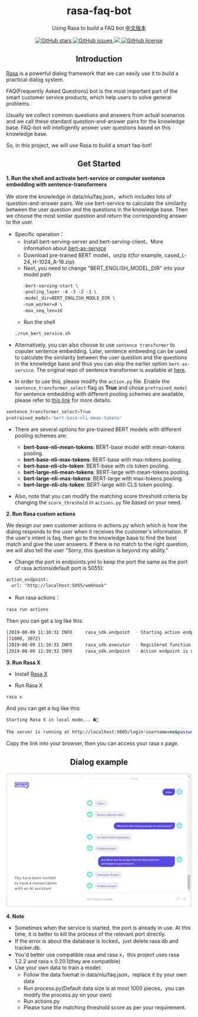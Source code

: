 <h1 align="center">rasa-faq-bot</h1>
<p align="center">Using Rasa to build a FAQ bot <a href="https://github.com/nghuyong/rasa-faq-bot/tree/chinese">中文版本</a></p>

<p align="center">
  <a href="https://github.com/nghuyong/rasa-faq-bot/stargazers">
    <img src="https://img.shields.io/github/stars/nghuyong/rasa-faq-bot.svg?colorA=orange&colorB=orange&logo=github"
         alt="GitHub stars">
  </a>
  <a href="https://github.com/nghuyong/rasa-faq-bot/issues">
        <img src="https://img.shields.io/github/issues/nghuyong/rasa-faq-bot.svg"
             alt="GitHub issues">
  </a>
  <a href="https://github.com/nghuyong/rasa-faq-bot/">
        <img src="https://img.shields.io/github/last-commit/nghuyong/rasa-faq-bot.svg">
  </a>
  <a href="https://github.com/nghuyong/rasa-faq-bot/blob/master/LICENSE">
        <img src="https://img.shields.io/github/license/nghuyong/rasa-faq-bot"
             alt="GitHub license">
  </a>
</p>

<h2 align="center">Introduction</h2>

[Rasa](https://rasa.com/) is a powerful dialog framework that we can easily use it to build a practical dialog system.

FAQ(Frequently Asked Questions) bot is the most important part of the smart customer service products, which help users to solve general problems.

Usually we collect common questions and answers from actual scenarios and we call these standard question-and-answer pairs for the knowledge base.
FAQ-bot will intelligently answer user questions based on this knowledge base.

So, in this project, we will use Rasa to build a smart faq-bot! 



<h2 align="center">Get Started</h2>

**1. Run the shell and activate bert-service or computer sentence embedding with sentence-transformers**

We store the knowledge in data/nlu/faq.json，which includes lots of question-and-answer pairs. We use bert-service to calculate the similarity between the user question and the questions in the knowledge base. Then we choose the most similar question and return the corresponding answer to the user.

* Specific operation：
  * Install bert-serving-server and bert-serving-client，More information about [bert-as-service](https://github.com/hanxiao/bert-as-service)
  * Download pre-trained BERT model，unzip it(for example, cased_L-24_H-1024_A-16.zip).
  * Next, you need to change "BERT_ENGLISH_MODEL_DIR" into your model path
  ```latex
     -bert-serving-start \
     -pooling_layer -4 -3 -2 -1 \
     -model_dir=BERT_ENGLISH_MODLE_DIR \
     -num_worker=8 \
     -max_seq_len=16
  ```
  * Run the shell
  ```bash 
  ./run_bert_service.sh
  ```
- Alternatively, you can also choose to use `sentence transformer` to coputer sentence embedding. Later, sentence embeeding can be used to calculate the similarity between the user question and the questions in the knowledge base and thus you can skip the earlier option `bert-as-service`. The original repo of sentence transformer is available at [here](https://github.com/UKPLab/sentence-transformers).
 * In order to use this, please modify the `action.py` file. Enable the `sentence_transformer_select` flag as **True** and chose `pretrained_model` for sentence embedding with different pooling schemes are available, please refer to [this link](https://github.com/UKPLab/sentence-transformers/blob/master/docs/pretrained-models/nli-models.md) for more details.
 ```python
 sentence_transformer_select=True
 pretrained_model='bert-base-nli-mean-tokens'
 ```
- There are several options for pre-trained BERT models with different pooling schemes are: 

  - **bert-base-nli-mean-tokens**: BERT-base model with mean-tokens pooling. 
  - **bert-base-nli-max-tokens**: BERT-base with max-tokens pooling. 
  - **bert-base-nli-cls-token**: BERT-base with cls token pooling.
  - **bert-large-nli-mean-tokens**: BERT-large with mean-tokens pooling.
  - **bert-large-nli-max-tokens**: BERT-large with max-tokens pooling.
  - **bert-large-nli-cls-token**: BERT-large with CLS token pooling.

* Also, note that you can modify the matching score threshold criteria by changing the `score_threshold` in `actions.py` file  based on your need.

**2. Run Rasa custom actions**

We design our own customer actions in actions.py which which is how the dialog responds to the user when it receives the customer's information. If the user's intent is faq, then go to the knowledge base to find the best match and give the user answers. If there is no match to the right question, we will also tell the user "Sorry, this question is beyond my ability."

* Change the port in endpoints.yml to keep the port the same as the port of rasa actions(default port is 5055):

```latex
action_endpoint:
  url: "http://localhost:5055/webhook"
```

* Run rasa actions：

```bash
rasa run actions
```

Then you can get a log like this:

```bash
│2019-08-09 11:10:32 INFO     rasa_sdk.endpoint  - Starting action endpoint server...
│(1000, 3072)
│2019-08-09 11:10:33 INFO     rasa_sdk.executor  - Registered function for 'action_get_answer'.
│2019-08-09 11:10:33 INFO     rasa_sdk.endpoint  - Action endpoint is up and running. on ('0.0.0.0', 5055)
```

**3. Run Rasa X**

* Install [Rasa X](https://rasa.com/docs/rasa-x/installation-and-setup/)

* Run Rasa X

```bash
rasa x
```

And you can get a log like this:

```bash
Starting Rasa X in local mode... �🚀                                                                                               
 
The server is running at http://localhost:5005/login?username=me&password=zrjV0BwYSzYP
```

Copy the link into your browser, then you can access your rasa x page.


<h2 align="center">Dialog example</h2>

![](./images/happy_path.png)



**4. Note**

* Sometimes when the service is started, the port is already in use. At this time, it is better to kill the process of the relevant port directly.
* If the error is about the database is locked，just delete rasa.db and tracker.db.
* You'd better use compatible rasa and rasa x，this project uses rasa 1.2.2 and rasa x 0.20.1(they are compatible)
* Use your own data to train a model:
  * Follow the data foemat in data/nlu/faq.json，replace it by your own data
  * Run process.py(Default data size is at most 1000 pieces，you can modify the process.py on your own)
  * Run actions.py
  * Please tune the matching threshold score as per your requirement.
